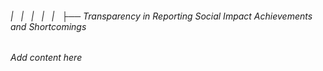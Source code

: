 ###### |   |   |   |   |   ├── Transparency in Reporting Social Impact Achievements and Shortcomings

*Add content here*